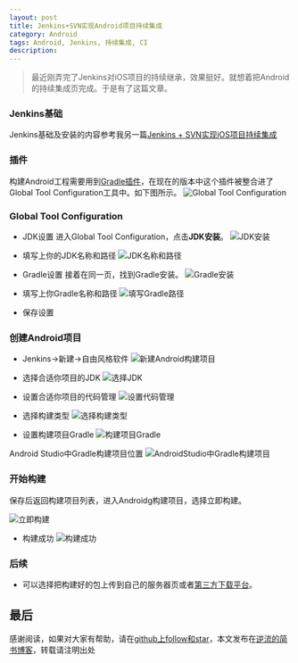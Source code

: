 ```yaml
---
layout: post
title: Jenkins+SVN实现Android项目持续集成
category: Android
tags: Android, Jenkins, 持续集成, CI
description:
---
```

> 最近刚弄完了Jenkins对iOS项目的持续继承，效果挺好。就想着把Android的持续集成页完成。于是有了这篇文章。

### Jenkins基础
Jenkins基础及安装的内容参考我另一篇[Jenkins + SVN实现iOS项目持续集成](http://www.jianshu.com/p/104fd563e0f8)

### 插件
构建Android工程需要用到[Gradle插件](https://wiki.jenkins.io/display/JENKINS/Gradle+Plugin)，在现在的版本中这个插件被整合进了Global Tool Configuration工具中。如下图所示。
![Global Tool Configuration](http://upload-images.jianshu.io/upload_images/3096441-8b93a946a2e58612.jpg?imageMogr2/auto-orient/strip%7CimageView2/2/w/1240)

### Global Tool Configuration
* JDK设置
进入Global Tool Configuration，点击**JDK安装**。
![JDK安装](http://upload-images.jianshu.io/upload_images/3096441-dd3eeb3bcfac9932.jpg?imageMogr2/auto-orient/strip%7CimageView2/2/w/1240)

* 填写上你的JDK名称和路径
![JDK名称和路径](http://upload-images.jianshu.io/upload_images/3096441-8e14c0ee283b336c.jpg?imageMogr2/auto-orient/strip%7CimageView2/2/w/1240)

* Gradle设置
接着在同一页，找到Gradle安装。
![Gradle安装](http://upload-images.jianshu.io/upload_images/3096441-fbc145edfc5530ac.jpg?imageMogr2/auto-orient/strip%7CimageView2/2/w/1240)

* 填写上你Gradle名称和路径
![填写Gradle路径](http://upload-images.jianshu.io/upload_images/3096441-cf05441afd3f3010.jpg?imageMogr2/auto-orient/strip%7CimageView2/2/w/1240)

* 保存设置

### 创建Android项目
* Jenkins->新建->自由风格软件
![新建Android构建项目](http://upload-images.jianshu.io/upload_images/3096441-0381756ee821a70c.jpg?imageMogr2/auto-orient/strip%7CimageView2/2/w/1240)

* 选择合适你项目的JDK
![选择JDK](http://upload-images.jianshu.io/upload_images/3096441-f4fc22863a9ef549.jpg?imageMogr2/auto-orient/strip%7CimageView2/2/w/1240)

* 设置合适你项目的代码管理
![设置代码管理](http://upload-images.jianshu.io/upload_images/3096441-fb4f1f09d88dc362.jpg?imageMogr2/auto-orient/strip%7CimageView2/2/w/1240)

* 选择构建类型
![选择构建类型](http://upload-images.jianshu.io/upload_images/3096441-fe7de4af9f7800e7.jpg?imageMogr2/auto-orient/strip%7CimageView2/2/w/1240)

* 设置构建项目Gradle
![构建项目Gradle](http://upload-images.jianshu.io/upload_images/3096441-dac77398ae530164.jpg?imageMogr2/auto-orient/strip%7CimageView2/2/w/1240)

Android Studio中Gradle构建项目位置
![AndroidStudio中Gradle构建项目](http://upload-images.jianshu.io/upload_images/3096441-659cafc04714b7b5.jpg?imageMogr2/auto-orient/strip%7CimageView2/2/w/1240)


### 开始构建
保存后返回构建项目列表，进入Androidg构建项目，选择立即构建。

![立即构建](http://upload-images.jianshu.io/upload_images/3096441-9aa96d90edcd9e07.jpg?imageMogr2/auto-orient/strip%7CimageView2/2/w/1240)

* 构建成功
![构建成功](http://upload-images.jianshu.io/upload_images/3096441-2c95668e682e2ee0.jpg?imageMogr2/auto-orient/strip%7CimageView2/2/w/1240)

### 后续
* 可以选择把构建好的包上传到自己的服务器页或者[第三方下载平台](https://www.pgyer.com/doc/view/jenkins)。


## 最后

感谢阅读，如果对大家有帮助，请在[github上follow和star](https://github.com/yuxinyang0325)，本文发布在[逆流的简书博客](http://www.jianshu.com/p/c391f3aa6717)，转载请注明出处
